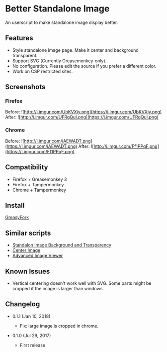 Better Standalone Image
=======================

An userscript to make standalone image display better.

Features
--------

* Style standalone image page. Make it center and background transparent.
* Support SVG (Currently Greasemonkey-only).
* No configuration. Please edit the source if you prefer a different color.
* Work on CSP restricted sites.

Screenshots
-----------

### Firefox

Before:
![http://i.imgur.com/UbKVXiy.png](https://i.imgur.com/UbKVXiy.png)
After:
![http://i.imgur.com/UFRgQuI.png](https://i.imgur.com/UFRgQuI.png)

### Chrome

Before:
![http://i.imgur.com/iAEWADT.png](https://i.imgur.com/iAEWADT.png)
After:
![http://i.imgur.com/Ff1PPqF.png](https://i.imgur.com/Ff1PPqF.png)


Compatibility
-------------

* Firefox + Greasemonkey 3
* Firefox + Tampermonkey
* Chrome + Tampermonkey
	
Install
-------

[GreasyFork](https://greasyfork.org/en/scripts/31865-better-standalone-image)

Similar scripts
---------------

* [Standalon Image Background and Transparency](https://greasyfork.org/zh-TW/scripts/63-standalone-image-background-and-transparency)
* [Center Image](https://greasyfork.org/zh-TW/scripts/110-center-image)
* [Advanced Image Viewer](https://greasyfork.org/zh-TW/scripts/27738-advanced-image-viewer)

Known Issues
------------

* Vertical centering doesn't work well with SVG. Some parts might be cropped if the image is larger than windows.

Changelog
---------

* 0.1.1 (Jan 10, 2018)

  - Fix: large image is cropped in chrome.

* 0.1.0 (Jul 29, 2017)

	- First release
